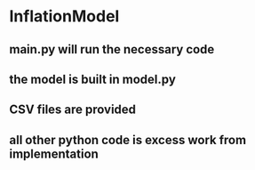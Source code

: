 # InflationModel
## main.py will run the necessary code
## the model is built in model.py
## CSV files are provided
## all other python code is excess work from implementation
